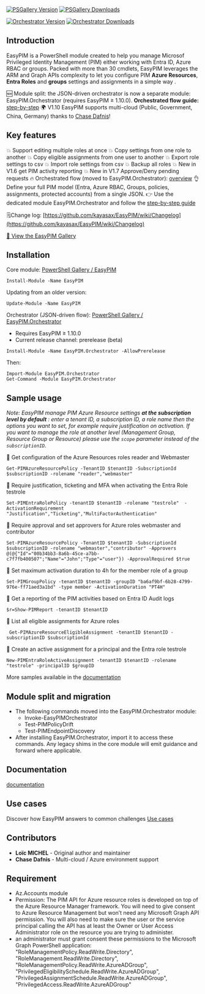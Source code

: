 [![PSGallery Version](https://img.shields.io/powershellgallery/v/easypim.svg?style=flat&logo=powershell&label=PSGallery%20Version)](https://www.powershellgallery.com/packages/easypim) [![PSGallery Downloads](https://img.shields.io/powershellgallery/dt/easypim.svg?style=flat&logo=powershell&label=PSGallery%20Downloads)](https://www.powershellgallery.com/packages/easypim)

[![Orchestrator Version](https://img.shields.io/powershellgallery/v/EasyPIM.Orchestrator.svg?style=flat&logo=powershell&label=Orchestrator%20Version)](https://www.powershellgallery.com/packages/EasyPIM.Orchestrator) [![Orchestrator Downloads](https://img.shields.io/powershellgallery/dt/EasyPIM.Orchestrator.svg?style=flat&logo=powershell&label=Orchestrator%20Downloads)](https://www.powershellgallery.com/packages/EasyPIM.Orchestrator)

## Introduction

EasyPIM is a PowerShell module created to help you manage Microsof Privileged Identity Management (PIM) either working with Entra ID, Azure RBAC or groups.
Packed with more than 30 cmdlets, EasyPIM leverages the ARM and Graph APIs complexity to let you configure PIM **Azure Resources**, **Entra Roles** and **groups** settings and assignments in a simple way .

🆕 Module split: the JSON-driven orchestrator is now a separate module: EasyPIM.Orchestrator (requires EasyPIM ≥ 1.10.0).
**Orchestrated flow guide:** [step-by-step](https://github.com/kayasax/EasyPIM/wiki/Invoke%E2%80%90EasyPIMOrchestrator-step%E2%80%90by%E2%80%90step-guide)
🌍 V1.10 EasyPIM supports multi-cloud (Public, Government, China, Germany) thanks to [Chase Dafnis](https://github.com/CHDAFNI-MSFT)!

## Key features
:boom: Support editing multiple roles at once
:boom: Copy settings from one role to another
:boom: Copy eligible assignments from one user to another
:boom: Export role settings to csv
:boom: Import role settings from csv
:boom: Backup all roles
:boom: New in V1.6 get PIM activity reporting
:boom: New in V1.7 Approve/Deny pending requests
:fire: Orchestrated flow (moved to EasyPIM.Orchestrator): [overview](https://github.com/kayasax/EasyPIM/wiki/Invoke%E2%80%90EasyPIMOrchestrator)
👌 Define your full PIM model (Entra, Azure RBAC, Groups, policies, assignments, protected accounts) from a single JSON.
👉 Use the dedicated module EasyPIM.Orchestrator and follow the [step-by-step guide](https://github.com/kayasax/EasyPIM/wiki/Invoke%E2%80%90EasyPIMOrchestrator-step%E2%80%90by%E2%80%90step-guide)

🗒️Change log: [https://github.com/kayasax/EasyPIM/wiki/Changelog](https://github.com/kayasax/EasyPIM/wiki/Changelog)

[📸 View the EasyPIM Gallery](Gallery.html)

## Installation
Core module: [PowerShell Gallery / EasyPIM](https://www.powershellgallery.com/packages/EasyPIM)
```pwsh
Install-Module -Name EasyPIM
```
Updating from an older version:
```pwsh
Update-Module -Name EasyPIM
```

Orchestrator (JSON-driven flow): [PowerShell Gallery / EasyPIM.Orchestrator](https://www.powershellgallery.com/packages/EasyPIM.Orchestrator)
- Requires EasyPIM ≥ 1.10.0
- Current release channel: prerelease (beta)
```pwsh
Install-Module -Name EasyPIM.Orchestrator -AllowPrerelease
```
Then:
```pwsh
Import-Module EasyPIM.Orchestrator
Get-Command -Module EasyPIM.Orchestrator
```

## Sample usage

*Note: EasyPIM manage PIM Azure Resource settings **at the subscription level by default** : enter a tenant ID, a subscription ID, a role name
then the options you want to set, for example require justification on activation.
If you want to manage the role at another level (Management Group, Resource Group or Resource) please use the `scope` parameter instead of the `subscriptionID`.*


:large_blue_diamond: Get configuration of the Azure Resources roles reader and Webmaster
 ```pwsh
 Get-PIMAzureResourcePolicy -TenantID $tenantID -SubscriptionId $subscriptionID -rolename "reader","webmaster"
 ```

:large_blue_diamond: Require justification, ticketing and MFA when activating the Entra Role testrole
 ```pwsh
 Set-PIMEntraRolePolicy -tenantID $tenantID -rolename "testrole"  -ActivationRequirement "Justification","Ticketing","MultiFactorAuthentication"
 ```

:large_blue_diamond: Require approval and set approvers for Azure roles webmaster and contributor
```pwsh
Set-PIMAzureResourcePolicy -TenantID $tenantID -SubscriptionId $subscriptionID -rolename "webmaster","contributor" -Approvers  @(@{"Id"="00b34bb3-8a6b-45ce-a7bb-c7f7fb400507";"Name"="John";"Type"="user"}) -ApprovalRequired $true
```

:large_blue_diamond: Set maximum activation duration to 4h for the member role of a group
```pwsh
Set-PIMGroupPolicy -tenantID $tenantID -groupID "ba6af9bf-6b28-4799-976e-ff71aed3a1bd" -type member -ActivationDuration "PT4H"
```

:large_blue_diamond: Get a reporting of the PIM activities based on Entra ID Audit logs
```pwsh
$r=Show-PIMReport -tenantID $tenantID
```

:large_blue_diamond: List all eligible assignments for Azure roles
```pwsh
 Get-PIMAzureResourceEligibleAssignment -tenantID $tenantID -subscriptionID $subscriptionId
```

:large_blue_diamond: Create an active assignment for a principal and the Entra role testrole
```pwsh
New-PIMEntraRoleActiveAssignment -tenantID $tenantID -rolename "testrole" -principalID $groupID
```

More samples available in the [documentation](https://github.com/kayasax/EasyPIM/wiki/Documentation)

## Module split and migration
- The following commands moved into the EasyPIM.Orchestrator module:
    - Invoke-EasyPIMOrchestrator
    - Test-PIMPolicyDrift
    - Test-PIMEndpointDiscovery
- After installing EasyPIM.Orchestrator, import it to access these commands. Any legacy shims in the core module will emit guidance and forward where applicable.


## Documentation
[documentation](https://github.com/kayasax/EasyPIM/wiki/Documentation)

## Use cases
Discover how EasyPIM answers to common challenges [Use cases](https://github.com/kayasax/EasyPIM/wiki/Use-Cases)

## Contributors
- **Loïc MICHEL** - Original author and maintainer
- **Chase Dafnis** - Multi-cloud / Azure environment support

## Requirement
* Az.Accounts module
* Permission:
The PIM API for Azure resource roles is developed on top of the Azure Resource Manager framework. You will need to give consent to Azure Resource Management but won’t need any Microsoft Graph API permission. You will also need to make sure the user or the service principal calling the API has at least the Owner or User Access Administrator role on the resource you are trying to administer.
* an administrator must grant consent these permissions to the Microsoft Graph PowerShell application:
"RoleManagementPolicy.ReadWrite.Directory",
                "RoleManagement.ReadWrite.Directory",
                "RoleManagementPolicy.ReadWrite.AzureADGroup",
                "PrivilegedEligibilitySchedule.ReadWrite.AzureADGroup",
                "PrivilegedAssignmentSchedule.ReadWrite.AzureADGroup",
                "PrivilegedAccess.ReadWrite.AzureADGroup"


